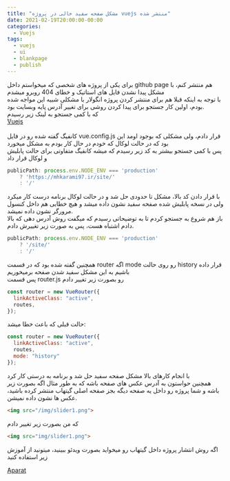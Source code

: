 ```yaml
---
title: "مشکل صفحه سفید خالی در پروژه vuejs منتشر شده"
date: 2021-02-19T20:00:00-00:00
categories:
  - Vuejs
tags:
  - vuejs
  - ui
  - blankpage
  - publish
---
```


برای یکی از پروژه های شخصی که میخواستم داخل github page هم منتشر کنم، با مشکل پیدا نشدن فایل های استاتیک و خطای 404 روبرو میشدم
<br />
با توجه به اینکه قبلا هم برای منتشر کردن پروژه انگولار با مشکلی شبیه این مواجه شده بودم، اولین کار جستجو برای پیدا کردن روشی برای تغییر آدرس پایه وبسایت بود.
<br />
که با کمی جستجو به لینک زیر رسیدم
<br />
[َVuejs](https://cli.vuejs.org/config/#publicpath)  
<br />
کانفیگ گفته شده رو در فایل vue.config.js قرار دادم، ولی مشکلی که بوجود اومد این بود که در حالت لوکال که خودم در حال کار بودم به مشکل میخورد
<br />
پس با کمی جستجو بیشتر به کد زیر رسیدم که میشه کانفیگ متفاوتی برای حالت پابلیش و لوکال قرار داد

```js
publicPath: process.env.NODE_ENV === 'production'
    ? 'https://mhkarami97.ir/site/'
    : '/'
```

با قرار دادن کد بالا، مشکل تا حدودی حل شد و در حالت لوکال برنامه درست کار میکرد ولی در نسخه پابلیش شده صفحه سفید نشون داده میشد و هیچ خطایی هم داخل کنسول مرورگر نشون داده نمیشد.
<br />
باز هم شروع به جستجو کردم تا به توضیحاتی رسیدم که میگفت روش آدرس دهی که بالا دادم اشتباه هست، پس به صورت زیر تغییرش دادم.

```js
publicPath: process.env.NODE_ENV === 'production'
    ? '/site/'
    : '/'
```

همچنین گفته شده بود که در قسمت router اگه mode رو روی حالت history قرار داده باشیم به این مشکل سفید شدن صفحه برمیخوریم
<br />
پس قسمت router.js رو بصورت زیر تغییر دادم

```js
const router = new VueRouter({
  linkActiveClass: "active",
  routes,
});
```

حالت قبلی که باعث خطا میشد:

```js
const router = new VueRouter({
  linkActiveClass: "active",
  routes,
  mode: "history"
});
```

با انجام کارهای بالا مشکل صفحه سفید حل شد و برنامه به درستی کار کرد
<br />
همچنین حواستون به آدرس عکس های صفحه باشه که به طور مثال اگه بصورت زیر باشه و شما پروژه رو داخل یه صفحه دیگه بجز صفحه اصلی گیتهاب منتشر کرده باشید، عکس ها نشون داده نمیشن.

```html
<img src="/img/slider1.png">
```

که من بصورت زیر تغییر دادم


```html
<img src="img/slider1.png">
```

اگه روش انتشار پروژه داخل گیتهاب رو میخواید بصورت ویدئو ببینید، میتونید از آموزش زیر استفاده کنید

[َAparat](https://www.aparat.com/v/1R2r5)  
